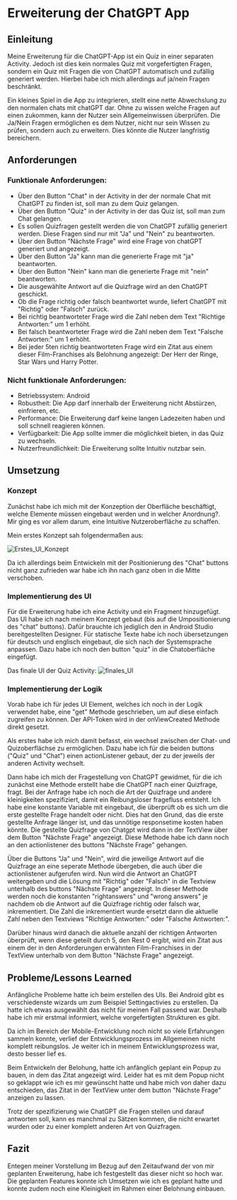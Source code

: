 # Erweiterung der ChatGPT App

## Einleitung
   Meine Erweiterung für die ChatGPT-App ist ein Quiz in einer separaten Activity. Jedoch ist dies kein normales Quiz mit vorgefertigten Fragen,
   sondern ein Quiz mit Fragen die von ChatGPT automatisch und zufällig generiert werden. Hierbei habe ich mich allerdings auf ja/nein Fragen beschränkt.

   Ein kleines Spiel in die App zu integrieren, stellt eine nette Abwechslung zu den normalen chats mit chatGPT dar. Ohne zu wissen welche Fragen auf einen zukommen,
   kann der Nutzer sein Allgemeinwissen überprüfen. Die Ja/Nein Fragen ermöglichen es dem Nutzer, nicht nur sein Wissen zu prüfen, sondern auch zu erweitern. 
   Dies könnte die Nutzer langfristig bereichern.
   
## Anforderungen

### Funktionale Anforderungen:
- Über den Button "Chat" in der Activity in der der normale Chat mit ChatGPT zu finden ist, soll man zu dem Quiz gelangen.
- Über den Button "Quiz" in der Activity in der das Quiz ist, soll man zum Chat gelangen.
- Es sollen Quizfragen gestellt werden die von ChatGPT zufällig generiert werden. Diese Fragen sind nur mit "Ja" und "Nein" zu beantworten.
- Über den Button "Nächste Frage" wird eine Frage von chatGPT generiert und angezeigt.
- Über den Button "Ja" kann man die generierte Frage mit "ja" beantworten.
- Über den Button "Nein" kann man die generierte Frage mit "nein" beantworten.
- Die ausgewählte Antwort auf die Quizfrage wird an den ChatGPT geschickt.
- Ob die Frage richtig oder falsch beantwortet wurde, liefert ChatGPT mit "Richtig" oder "Falsch" zurück.
- Bei richtig beantworteter Frage wird die Zahl neben dem Text "Richtige Antworten:" um 1 erhöht.
- Bei falsch beantworteter Frage wird die Zahl neben dem Text "Falsche Antworten:" um 1 erhöht.
- Bei jeder 5ten richtig beantworteten Frage wird ein Zitat aus einem dieser Film-Franchises als Belohnung angezeigt: Der Herr der Ringe, Star Wars und Harry Potter.  

### Nicht funktionale Anforderungen:
- Betriebssystem: Android 
- Robustheit: Die App darf innerhalb der Erweiterung nicht Abstürzen, einfrieren, etc.
- Performance: Die Erweiterung darf keine langen Ladezeiten haben und soll schnell reagieren können.
- Verfügbarkeit: Die App sollte immer die möglichkeit bieten, in das Quiz zu wechseln.
- Nutzerfreundlichkeit: Die Erweiterung sollte Intuitiv nutzbar sein.

## Umsetzung
   
   ### Konzept
   Zunächst habe ich mich mit der Konzeption der Oberfläche beschäftigt, welche Elemente müssen eingebaut werden und in welcher Anordnung?.
   Mir ging es vor allem darum, eine Intuitive Nutzeroberfläche zu schaffen.

   Mein erstes Konzept sah folgendermaßen aus: 
   
   ![Erstes_UI_Konzept](https://github.com/FinnEhrl/app_entwicklung_FinnEhrlich/assets/147406212/a248301c-973c-477c-956b-51741c583fe7)

   Da ich allerdings beim Entwickeln mit der Positionierung des "Chat" buttons nicht ganz zufrieden war habe ich ihn nach ganz oben in die Mitte verschoben.
       
   ### Implementierung des UI

   Für die Erweiterung habe ich eine Activity und ein Fragment hinzugefügt.
   Das UI habe ich nach meinem Konzept gebaut (bis auf die Umpositionierung des "chat" buttons).
   Dafür brauchte ich jediglich den in Android Studio bereitgestellten Designer. 
   Für statische Texte habe ich noch übersetzungen für deutsch und englisch eingebaut, die sich nach der Systemsprache anpassen.
   Dazu habe ich noch den button "quiz" in die Chatoberfläche eingefügt.

   Das finale UI der Quiz Activity:
   ![finales_UI](https://github.com/FinnEhrl/app_entwicklung_FinnEhrlich/assets/147406212/9c9c2bab-d7ee-496f-b231-7bb5411dc042)

       
   ### Implementierung der Logik

   Vorab habe ich für jedes UI Element, welches ich noch in der Logik verwendet habe, eine "get" Methode geschrieben, um auf diese einfach zugreifen zu können.
   Der API-Token wird in der onViewCreated Methode direkt gesetzt.
       
   Als erstes habe ich mich damit befasst, ein wechsel zwischen der Chat- und Quizoberflächse zu ermöglichen.
   Dazu habe ich für die beiden buttons ("Quiz" und "Chat") einen actionListener gebaut, der zu der jeweils der anderen Activity wechselt.

   Dann habe ich mich der Fragestellung von ChatGPT gewidmet, für die ich zunächst eine Methode erstellt habe die ChatGPT nach einer Quizfrage, fragt.
   Bei der Anfrage habe ich noch die Art der Quizfrage und andere kleinigkeiten spezifiziert, damit ein Reibungsloser fragefluss entsteht.
   Ich habe eine konstante Variable mit eingebaut, die überprüft ob es sich um die erste gestellte Frage handelt oder nicht.
   Dies hat den Grund, das die erste gestellte Anfrage länger ist, und das unnötige responsetime kosten haben könnte.
   Die gestellte Quizfrage von Chatgpt wird dann in der TextView über dem Button "Nächste Frage" angezeigt.
   Diese Methode habe ich dann noch an den actionlistener des buttons "Nächste Frage" gehangen.

   Über die Buttons "Ja" und "Nein", wird die jeweilige Antwort auf die Quizfrage an eine seperate Methode übergeben, die auch über die actionlistener aufgerufen wird.
   Nun wird die Antwort an ChatGPT weitergeben und die Lösung mit "Richtig" oder "Falsch" in die Textview unterhalb des buttons "Nächste Frage" angezeigt.
   In dieser Methode werden noch die konstanten "rightanswers" und "wrong answers" je nachdem ob die Antwort auf die Quizfrage richtig oder falsch war, inkrementiert.
   Die Zahl die inkrementiert wurde ersetzt dann die aktuelle Zahl neben den Textviews "Richtige Antworten:" oder "Falsche Antworten:".

   Darüber hinaus wird danach die aktuelle anzahl der richtigen Antworten überprüft, wenn diese geteilt durch 5, den Rest 0 ergibt, wird ein Zitat aus einem der in den Anforderungen
   erwähnten Film-Franchises in der TextView unterhalb von dem Button "Nächste Frage" angezeigt.
           
   ## Probleme/Lessons Learned

   Anfängliche Probleme hatte ich beim erstellen des UIs. Bei Android gibt es verschiedenste wizards um zum Beispiel Settingactivies zu erstellen.
   Da hatte ich etwas ausgewählt das nicht für meinen Fall passend war. Deshalb habe ich mir erstmal informiert, welche vorgefertigten Strukturen es gibt.

   Da ich im Bereich der Mobile-Entwicklung noch nicht so viele Erfahrungen sammeln konnte, verlief der Entwicklungsprozess im Allgemeinen nicht komplett reibungslos.
   Je weiter ich in meinem Entwicklungsprozess war, desto besser lief es.

   Beim Entwickeln der Belohung, hatte ich anfänglich geplant ein Popup zu bauen, in dem das Zitat angezeigt wird.
   Leider hat es mit dem Popup nicht so geklappt wie ich es mir gewünscht hatte und habe mich von daher dazu entschieden,
   das Zitat in der TextView unter dem button "Nächste Frage" anzeigen zu lassen.

   Trotz der spezifizierung wie ChatGPT die Fragen stellen und darauf antworten soll, kann es manchmal zu Sätzen kommen, die nicht erwartet wurden
   oder zu einer komplett anderen Art von Quizfragen.

   ## Fazit

   Entegen meiner Vorstellung im Bezug auf den Zeitaufwand der von mir geplanten Erweiterung, habe ich festgestellt das dieser nicht so hoch war.
   Die geplanten Features konnte ich Umsetzen wie ich es geplant hatte und konnte zudem noch eine Kleinigkeit im Rahmen einer Belohnung einbauen.
      
      
      
      


